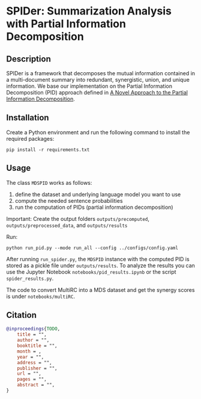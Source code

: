 # SPIDer: Summarization Analysis with Partial Information Decomposition

## Description

SPIDer is a framework that decomposes the mutual information contained in a multi-document summary into redundant, synergistic, union, and unique information. We base our implementation on the Partial Information Decomposition (PID) approach defined in [A Novel Approach to the Partial Information Decomposition](https://www.mdpi.com/1099-4300/24/3/403).

## Installation

Create a Python environment and run the following command to install the required packages:

```
pip install -r requirements.txt
```

## Usage

The class `MDSPID` works as follows:
1. define the dataset and underlying language model you want to use
2. compute the needed sentence probabilities
3. run the computation of PIDs (partial information decomposition)

Important: Create the output folders ```outputs/precomputed```, ```outputs/preprocessed_data```, and ```outputs/results```

Run: 
```
python run_pid.py --mode run_all --config ../configs/config.yaml
```

After running ```run_spider.py```, the `MDSPID` instance with the computed PID is stored as a pickle file under `outputs/results`. To analyze the results you can use the Jupyter Notebook `notebooks/pid_results.ipynb` or the script ```spider_results.py```.

The code to convert MultiRC into a MDS dataset and get the synergy scores is under `notebooks/multiRC`.

## Citation

```bibtex
@inproceedings{TODO,
    title = "",
    author = "",
    booktitle = "",
    month = ,
    year = "",
    address = "",
    publisher = "",
    url = "",
    pages = "",
    abstract = "",
}
```
